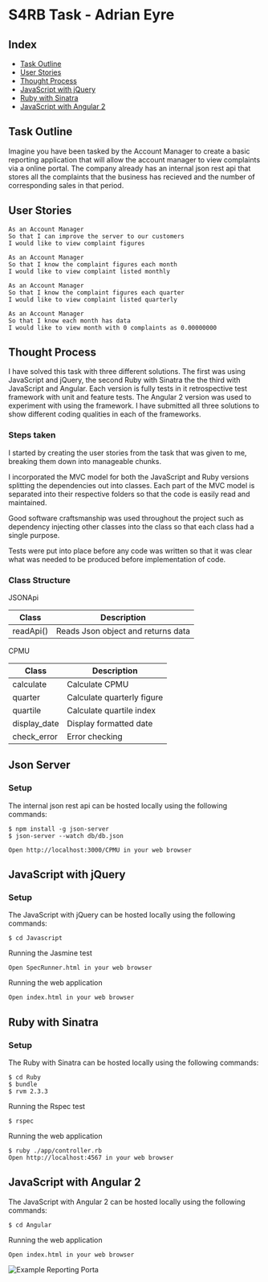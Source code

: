 # S4RB Task - Adrian Eyre #

## Index
* [Task Outline](#Task)
* [User Stories](#Story)
* [Thought Process](#thought)
* [JavaScript with jQuery](#jquery)
* [Ruby with Sinatra](#sinatra)
* [JavaScript with Angular 2](#angular)

## <a name="Task">Task Outline</a>
Imagine you have been tasked by the Account Manager to create a basic reporting application that will allow the account manager to view complaints via a online portal.
The company already has an internal json rest api that stores all the complaints that the business has recieved and the number of corresponding sales in that period.

## <a name="Story">User Stories</a>
```
As an Account Manager
So that I can improve the server to our customers
I would like to view complaint figures
```
```
As an Account Manager
So that I know the complaint figures each month
I would like to view complaint listed monthly
```
```
As an Account Manager
So that I know the complaint figures each quarter
I would like to view complaint listed quarterly
```
```
As an Account Manager
So that I know each month has data
I would like to view month with 0 complaints as 0.00000000
```

## <a name="thought">Thought Process</a>

I have solved this task with three different solutions. The first was using JavaScript and jQuery, the second Ruby with Sinatra the the third with JavaScript and Angular. Each version is fully tests in it retrospective test framework with unit and feature tests. The Angular 2 version was used to experiment with using the framework. I have submitted all three solutions to show different coding qualities in each of the frameworks.

### Steps taken
I started by creating the user stories from the task that was given to me, breaking them down into manageable chunks.

I incorporated the MVC model for both the JavaScript and Ruby versions splitting the dependencies out into classes. Each part of the MVC model is separated into their respective folders so that the code is easily read and maintained.

Good software craftsmanship was used throughout the project such as dependency injecting other classes into the class so that each class had a single purpose.

Tests were put into place before any code was written so that it was clear what was needed to be produced before implementation of code.

### Class Structure
JSONApi

| Class | Description |
|---- | ---- |
| readApi()     | Reads Json object and returns data |

CPMU

| Class | Description |
|---- | ---- |
| calculate    | Calculate CPMU
| quarter      | Calculate quarterly figure
| quartile     | Calculate quartile index
| display_date | Display formatted date
| check_error  | Error checking

## <a name="server">Json Server</a>
### Setup
The internal json rest api can be hosted locally using the following commands:

```shell
$ npm install -g json-server
$ json-server --watch db/db.json

Open http://localhost:3000/CPMU in your web browser
```

## <a name="jquery">JavaScript with jQuery</a>
### Setup
The JavaScript with jQuery can be hosted locally using the following commands:
```shell
$ cd Javascript
```
Running the Jasmine test
```
Open SpecRunner.html in your web browser
```
Running the web application
```
Open index.html in your web browser
```

## <a name="sinatra">Ruby with Sinatra</a>
### Setup
The Ruby with Sinatra can be hosted locally using the following commands:
```shell
$ cd Ruby
$ bundle
$ rvm 2.3.3
```
Running the Rspec test
```
$ rspec
```
Running the web application
```
$ ruby ./app/controller.rb
Open http://localhost:4567 in your web browser
```

## <a name="angular">JavaScript with Angular 2</a>
The JavaScript with Angular 2 can be hosted locally using the following commands:
```shell
$ cd Angular
```
Running the web application
```
Open index.html in your web browser
```



![Example Reporting Porta](/example-2.png "Example Reporting Portal")

